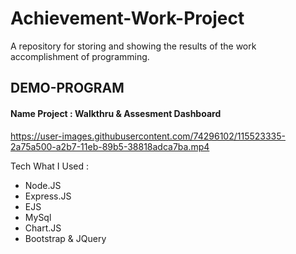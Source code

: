 # Achievement-Work-Project
A repository for storing and showing the results of the work accomplishment of programming.

## DEMO-PROGRAM

#### Name Project : Walkthru & Assesment Dashboard
https://user-images.githubusercontent.com/74296102/115523335-2a75a500-a2b7-11eb-89b5-38818adca7ba.mp4

Tech What I Used :
- Node.JS
- Express.JS
- EJS
- MySql
- Chart.JS
- Bootstrap & JQuery


